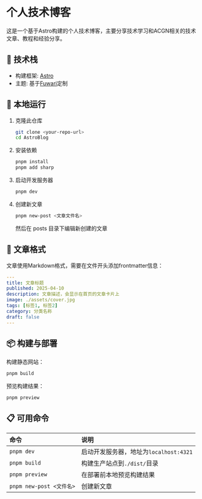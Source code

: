 # 个人技术博客

这是一个基于Astro构建的个人技术博客，主要分享技术学习和ACGN相关的技术文章、教程和经验分享。

## 🔧 技术栈

- 构建框架: [Astro](https://astro.build)
- 主题: 基于[Fuwari](https://github.com/saicaca/fuwari)定制

## 🚀 本地运行

1. 克隆此仓库

   ```bash
   git clone <your-repo-url>
   cd AstroBlog
   ```

2. 安装依赖

   ```bash
   pnpm install
   pnpm add sharp
   ```

3. 启动开发服务器

   ```bash
   pnpm dev
   ```

4. 创建新文章

   ```bash
   pnpm new-post <文章文件名>
   ```

   然后在 posts 目录下编辑新创建的文章

## 📝 文章格式

文章使用Markdown格式，需要在文件开头添加frontmatter信息：

```yaml
---
title: 文章标题
published: 2025-04-10
description: 文章描述，会显示在首页的文章卡片上
image: ./assets/cover.jpg
tags: [标签1, 标签2]
category: 分类名称
draft: false
---
```

## 📦 构建与部署

构建静态网站：

```bash
pnpm build
```

预览构建结果：

```bash
pnpm preview
```

## 📋 可用命令

| 命令                  | 说明                            |
|:---------------------|:--------------------------------|
| `pnpm dev`           | 启动开发服务器，地址为`localhost:4321` |
| `pnpm build`         | 构建生产站点到`./dist/`目录        |
| `pnpm preview`       | 在部署前本地预览构建结果            |
| `pnpm new-post <文件名>` | 创建新文章                       |
